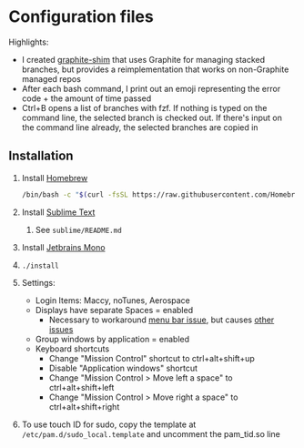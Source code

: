 # Configuration files

Highlights:

* I created [graphite-shim](https://github.com/brandonchinn178/graphite-shim) that uses Graphite for managing stacked branches, but provides a reimplementation that works on non-Graphite managed repos
* After each bash command, I print out an emoji representing the error code + the amount of time passed
* Ctrl+B opens a list of branches with fzf. If nothing is typed on the command line, the selected branch is checked out. If there's input on the command line already, the selected branches are copied in

## Installation

1. Install [Homebrew](https://brew.sh)
    ```bash
    /bin/bash -c "$(curl -fsSL https://raw.githubusercontent.com/Homebrew/install/HEAD/install.sh)"
    ```

1. Install [Sublime Text](https://www.sublimetext.com/)
    1. See `sublime/README.md`

1. Install [Jetbrains Mono](https://www.jetbrains.com/lp/mono/)

1. `./install`

1. Settings:
    * Login Items: Maccy, noTunes, Aerospace
    * Displays have separate Spaces = enabled
        * Necessary to workaround [menu bar issue](https://github.com/nikitabobko/AeroSpace/issues/594#issuecomment-3034609631), but causes [other issues](https://github.com/nikitabobko/AeroSpace/issues/101)
    * Group windows by application = enabled
    * Keyboard shortcuts
        * Change "Mission Control" shortcut to ctrl+alt+shift+up
        * Disable "Application windows" shortcut
        * Change "Mission Control > Move left a space" to ctrl+alt+shift+left
        * Change "Mission Control > Move right a space" to ctrl+alt+shift+right

1. To use touch ID for sudo, copy the template at `/etc/pam.d/sudo_local.template` and uncomment the pam_tid.so line
